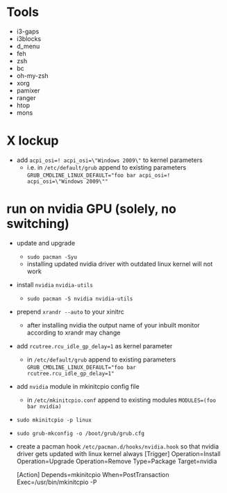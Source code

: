 # Tools
  * i3-gaps
  * i3blocks
  * d\_menu
  * feh
  * zsh
  * bc
  * oh-my-zsh
  * xorg
  * pamixer
  * ranger
  * htop
  * mons

# X lockup
* add `acpi_osi=! acpi_osi=\"Windows 2009\"` to kernel parameters
  * i.e. in `/etc/default/grub` append to existing parameters `GRUB_CMDLINE_LINUX_DEFAULT="foo bar acpi_osi=! acpi_osi=\"Windows 2009\""`

# run on nvidia GPU (solely, no switching)
* update and upgrade 
  * `sudo pacman -Syu`
  * installing updated nvidia driver with outdated linux kernel will not work
* install `nvidia` `nvidia-utils`
  * `sudo pacman -S nvidia nvidia-utils`
* prepend `xrandr --auto` to your xinitrc
  * after installing nvidia the output name of your inbuilt monitor according to xrandr may change
* add `rcutree.rcu_idle_gp_delay=1` as kernel parameter
  * in `/etc/default/grub` append to existing parameters `GRUB_CMDLINE_LINUX_DEFAULT="foo bar rcutree.rcu_idle_gp_delay=1"`
* add `nvidia` module in mkinitcpio config file
  * in `/etc/mkinitcpio.conf` append to existing modules `MODULES=(foo bar nvidia)`
* `sudo mkinitcpio -p linux`
* `sudo grub-mkconfig -o /boot/grub/grub.cfg`
* create a pacman hook `/etc/pacman.d/hooks/nvidia.hook` so that nvidia driver gets updated with linux kernel always
    [Trigger]
    Operation=Install
    Operation=Upgrade
    Operation=Remove
    Type=Package
    Target=nvidia

    [Action]
    Depends=mkinitcpio
    When=PostTransaction
    Exec=/usr/bin/mkinitcpio -P
